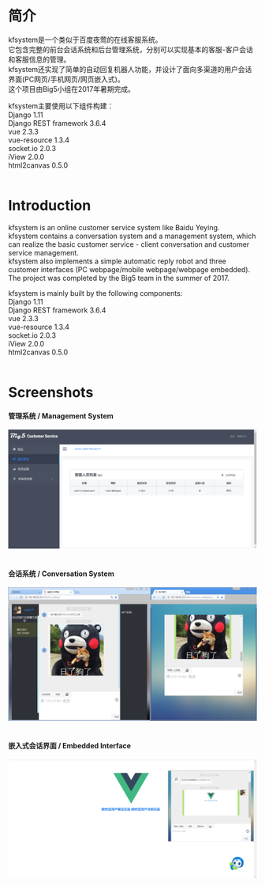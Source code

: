 # 简介
kfsystem是一个类似于百度夜莺的在线客服系统。<br>
它包含完整的前台会话系统和后台管理系统，分别可以实现基本的客服-客户会话和客服信息的管理。<br>
kfsystem还实现了简单的自动回复机器人功能，并设计了面向多渠道的用户会话界面(PC网页/手机网页/网页嵌入式)。<br>
这个项目由Big5小组在2017年暑期完成。<br>

kfsystem主要使用以下组件构建：<br>
Django 1.11<br>
Django REST framework 3.6.4<br>
vue 2.3.3<br>
vue-resource 1.3.4<br>
socket.io 2.0.3<br>
iView 2.0.0<br>
html2canvas 0.5.0<br>
<br>

# Introduction
kfsystem is an online customer service system like Baidu Yeying.<br>
kfsystem contains a conversation system and a management system, which can realize the basic customer service - client conversation and customer service management. <br>
kfsystem also implements a simple automatic reply robot and three customer interfaces (PC webpage/mobile webpage/webpage embedded).<br>
The project was completed by the Big5 team in the summer of 2017.<br>

kfsystem is mainly built by the following components: <br>
Django 1.11<br>
Django REST framework 3.6.4<br>
vue 2.3.3<br>
vue-resource 1.3.4<br>
socket.io 2.0.3<br>
iView 2.0.0<br>
html2canvas 0.5.0<br>
<br>

# Screenshots
#### 管理系统 / Management System
![管理系统 / Management System](https://github.com/romic-kid/kfsystem/raw/master/screenshots/1.png)
<br>

#### <br>会话系统 / Conversation System
![会话系统 / Conversation System](https://github.com/romic-kid/kfsystem/raw/master/screenshots/2.png)


#### <br>嵌入式会话界面 / Embedded Interface
![嵌入式会话界面 / Embedded Interface](https://github.com/romic-kid/kfsystem/raw/master/screenshots/3.png)
